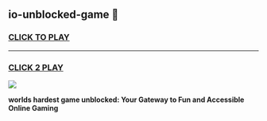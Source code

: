 
## io-unblocked-game 👋
<h3>
<a href="https://premium.freeplayer.one?title=io-unblocked-game&ref=14F">CLICK TO PLAY</a></h3>
<hr>

<h3>
<a href="https://premium.freeplayer.one?title=io-unblocked-game&ref=14F">CLICK 2 PLAY</a>
  
</h3>

<a href="https://premium.freeplayer.one?title=io-unblocked-game&ref=12F/"><img src="https://clearcache.store/games.png"></a>


**worlds hardest game unblocked: Your Gateway to Fun and Accessible Online Gaming**
